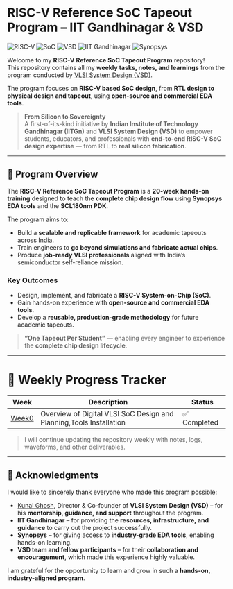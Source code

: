 # RISC-V Reference SoC Tapeout Program – IIT Gandhinagar & VSD


![RISC-V](https://img.shields.io/badge/ISA-RISC--V-blue?style=for-the-badge)
![SoC](https://img.shields.io/badge/SoC-Project-red?style=for-the-badge)
![VSD](https://img.shields.io/badge/Domain-VSD-green?style=for-the-badge)
![IIT Gandhinagar](https://img.shields.io/badge/Institute-IIT%20Gandhinagar-lightgrey?style=for-the-badge)
![Synopsys](https://img.shields.io/badge/EDA-Synopsys-800080?style=for-the-badge)



Welcome to my **RISC-V Reference SoC Tapeout Program** repository!  
This repository contains all my **weekly tasks, notes, and learnings** from the program conducted by [VLSI System Design (VSD)](https://www.vlsisystemdesign.com/).

The program focuses on **RISC-V based SoC design**, from **RTL design to physical design and tapeout**, using **open-source and commercial EDA tools**.

> **From Silicon to Sovereignty**  
> A first-of-its-kind initiative by **Indian Institute of Technology Gandhinagar (IITGn)** and **VLSI System Design (VSD)** to empower students, educators, and professionals with **end-to-end RISC-V SoC design expertise** — from RTL to **real silicon fabrication**.

---

## 📌 Program Overview

The **RISC-V Reference SoC Tapeout Program** is a **20-week hands-on training** designed to teach the **complete chip design flow** using **Synopsys EDA tools** and the **SCL180nm PDK**.  

The program aims to:
- Build a **scalable and replicable framework** for academic tapeouts across India.
- Train engineers to **go beyond simulations and fabricate actual chips**.
- Produce **job-ready VLSI professionals** aligned with India’s semiconductor self-reliance mission.

### **Key Outcomes**
- Design, implement, and fabricate a **RISC-V System-on-Chip (SoC)**.
- Gain hands-on experience with **open-source and commercial EDA tools**.
- Develop a **reusable, production-grade methodology** for future academic tapeouts.

> **“One Tapeout Per Student”** — enabling every engineer to experience the **complete chip design lifecycle**.

---

# 📆 Weekly Progress Tracker

| **Week** | **Description** | **Status** |
|----------|---------------------------|------------|
| [Week0](./Week0)  |Overview of Digital VLSI SoC Design and Planning,Tools Installation | ✅ Completed |


> I will continue updating the repository weekly with notes, logs, waveforms, and other deliverables.

---

## 🙏 Acknowledgments

I would like to sincerely thank everyone who made this program possible:

- [Kunal Ghosh](https://www.linkedin.com/in/kunal-ghosh-vlsisystemdesign-com-28084836), Director & Co-founder of **VLSI System Design (VSD)** – for his **mentorship, guidance, and support** throughout the program.  
- **IIT Gandhinagar** – for providing the **resources, infrastructure, and guidance** to carry out the project successfully.  
- **Synopsys** – for giving access to **industry-grade EDA tools**, enabling hands-on learning.  
- **VSD team and fellow participants** – for their **collaboration and encouragement**, which made this experience highly valuable.

I am grateful for the opportunity to learn and grow in such a **hands-on, industry-aligned program**.
